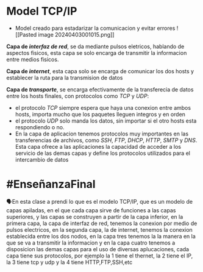 # Model TCP/IP
- Model creado para estadarizar la comunicacion y evitar errores
![[Pasted image 20240403001015.png]]

**Capa de *interfaz de red***, se da mediante pulsos eletricos, hablando de aspectos fisicos, esta capa se solo  encarga de transmitir la informacion entre medios fisicos. 

**Capa de *internet***, esta capa solo se encarga de comunicar los dos hosts y establecer la ruta para la transmision de datos

**Capa de *transporte***, se encarga efectivamente de la transferecia de datos entre los hosts finales, con protocolos como *TCP* y *UDP*:
- el protocolo *TCP* siempre espera que haya una conexion entre ambos hosts, importa mucho que los paquetes lleguen integros y en orden
- el protocolo *UDP* solo manda los datos, sin importar si el otro hosts esta respondiendo o no.
- En la capa de aplicacion tenemos protocolos muy importantes en las transferencias de archivos, como *SSH*, *FTP*, *DHCP*, *HTTP*, *SMTP* y *DNS*. Esta capa ofrece a las aplicaciones la capacidad de acceder a los servicio de las demas capas y define los protocolos utilizados para el intercambio de datos

# #EnseñanzaFinal 

<p>🗣️En  esta clase a prendi lo que es el modelo TCP/IP, que es un modelo de capas apiladas, en el que cada capa sirve de funciones a las capas superiores, y las capas se construyen a partir de la capa inferior, en la primera capa, la capa de interfaz de red, tenemos la conexion por medio de pulsos electricos, en la segunda capa, la de internet, tenemos la conexion establecida entre los dos nodos, en la capa tres tenemos la la manera en la que se va a transmitir la informacion y en la capa cuatro tenemos a disposicion las demas capas para el uso de diversas aplucaciones, cada capa tiene sus protocolos, por ejemplo la 1 tiene el thernet, la 2 tiene el IP, la 3 tiene tcp y udp y la 4 tiene HTTP,FTP,SSH,etc</p>
